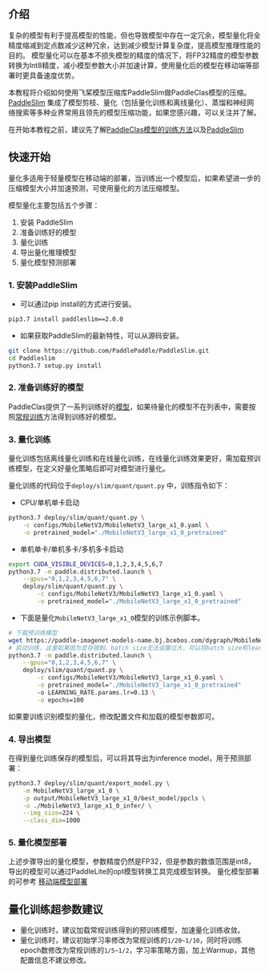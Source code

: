 
## 介绍
复杂的模型有利于提高模型的性能，但也导致模型中存在一定冗余，模型量化将全精度缩减到定点数减少这种冗余，达到减少模型计算复杂度，提高模型推理性能的目的。
模型量化可以在基本不损失模型的精度的情况下，将FP32精度的模型参数转换为Int8精度，减小模型参数大小并加速计算，使用量化后的模型在移动端等部署时更具备速度优势。

本教程将介绍如何使用飞桨模型压缩库PaddleSlim做PaddleClas模型的压缩。
[PaddleSlim](https://github.com/PaddlePaddle/PaddleSlim) 集成了模型剪枝、量化（包括量化训练和离线量化）、蒸馏和神经网络搜索等多种业界常用且领先的模型压缩功能，如果您感兴趣，可以关注并了解。

在开始本教程之前，建议先了解[PaddleClas模型的训练方法](../../../docs/zh_CN/tutorials/quick_start.md)以及[PaddleSlim](https://paddleslim.readthedocs.io/zh_CN/latest/index.html)


## 快速开始
量化多适用于轻量模型在移动端的部署，当训练出一个模型后，如果希望进一步的压缩模型大小并加速预测，可使用量化的方法压缩模型。

模型量化主要包括五个步骤：
1. 安装 PaddleSlim
2. 准备训练好的模型
3. 量化训练
4. 导出量化推理模型
5. 量化模型预测部署

### 1. 安装PaddleSlim

* 可以通过pip install的方式进行安装。

```bash
pip3.7 install paddleslim==2.0.0
```

* 如果获取PaddleSlim的最新特性，可以从源码安装。

```bash
git clone https://github.com/PaddlePaddle/PaddleSlim.git
cd Paddleslim
python3.7 setup.py install
```

### 2. 准备训练好的模型

PaddleClas提供了一系列训练好的[模型](../../../docs/zh_CN/models/models_intro.md)，如果待量化的模型不在列表中，需要按照[常规训练](../../../docs/zh_CN/tutorials/getting_started.md)方法得到训练好的模型。

### 3. 量化训练
量化训练包括离线量化训练和在线量化训练，在线量化训练效果更好，需加载预训练模型，在定义好量化策略后即可对模型进行量化。


量化训练的代码位于`deploy/slim/quant/quant.py` 中，训练指令如下：

* CPU/单机单卡启动

```bash
python3.7 deploy/slim/quant/quant.py \
    -c configs/MobileNetV3/MobileNetV3_large_x1_0.yaml \
    -o pretrained_model="./MobileNetV3_large_x1_0_pretrained"
```

* 单机单卡/单机多卡/多机多卡启动

```bash
export CUDA_VISIBLE_DEVICES=0,1,2,3,4,5,6,7
python3.7 -m paddle.distributed.launch \
    --gpus="0,1,2,3,4,5,6,7" \
    deploy/slim/quant/quant.py \
        -c configs/MobileNetV3/MobileNetV3_large_x1_0.yaml \
        -o pretrained_model="./MobileNetV3_large_x1_0_pretrained"
```


* 下面是量化`MobileNetV3_large_x1_0`模型的训练示例脚本。

```bash
# 下载预训练模型
wget https://paddle-imagenet-models-name.bj.bcebos.com/dygraph/MobileNetV3_large_x1_0_pretrained.pdparams
# 启动训练，这里如果因为显存限制，batch size无法设置过大，可以将batch size和learning rate同比例缩小。
python3.7 -m paddle.distributed.launch \
    --gpus="0,1,2,3,4,5,6,7" \
    deploy/slim/quant/quant.py \
        -c configs/MobileNetV3/MobileNetV3_large_x1_0.yaml \
        -o pretrained_model="./MobileNetV3_large_x1_0_pretrained"
        -o LEARNING_RATE.params.lr=0.13 \
        -o epochs=100
```
如果要训练识别模型的量化，修改配置文件和加载的模型参数即可。

### 4. 导出模型

在得到量化训练保存的模型后，可以将其导出为inference model，用于预测部署：

```bash
python3.7 deploy/slim/quant/export_model.py \
    -m MobileNetV3_large_x1_0 \
    -p output/MobileNetV3_large_x1_0/best_model/ppcls \
    -o ./MobileNetV3_large_x1_0_infer/ \
    --img_size=224 \
    --class_dim=1000
```


### 5. 量化模型部署

上述步骤导出的量化模型，参数精度仍然是FP32，但是参数的数值范围是int8，导出的模型可以通过PaddleLite的opt模型转换工具完成模型转换。
量化模型部署的可参考 [移动端模型部署](../../lite/readme.md)


## 量化训练超参数建议

* 量化训练时，建议加载常规训练得到的预训练模型，加速量化训练收敛。
* 量化训练时，建议初始学习率修改为常规训练的`1/20~1/10`，同时将训练epoch数修改为常规训练的`1/5~1/2`，学习率策略方面，加上Warmup，其他配置信息不建议修改。
